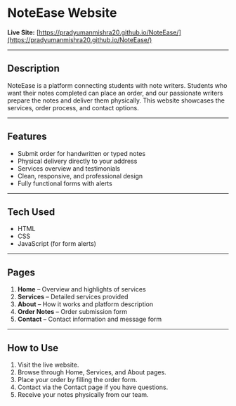 # NoteEase Website

**Live Site:** [https://pradyumanmishra20.github.io/NoteEase/](https://pradyumanmishra20.github.io/NoteEase/)

---

## Description
NoteEase is a platform connecting students with note writers. Students who want their notes completed can place an order, and our passionate writers prepare the notes and deliver them physically. This website showcases the services, order process, and contact options.

---

## Features
- Submit order for handwritten or typed notes
- Physical delivery directly to your address
- Services overview and testimonials
- Clean, responsive, and professional design
- Fully functional forms with alerts

---

## Tech Used
- HTML
- CSS
- JavaScript (for form alerts)

---

## Pages
1. **Home** – Overview and highlights of services  
2. **Services** – Detailed services provided  
3. **About** – How it works and platform description  
4. **Order Notes** – Order submission form  
5. **Contact** – Contact information and message form

---

## How to Use
1. Visit the live website.  
2. Browse through Home, Services, and About pages.  
3. Place your order by filling the order form.  
4. Contact via the Contact page if you have questions.  
5. Receive your notes physically from our team.
